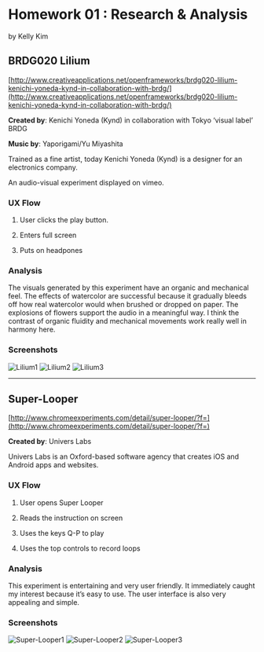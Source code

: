 # Homework 01 : Research & Analysis
by Kelly Kim

## BRDG020 Lilium
[http://www.creativeapplications.net/openframeworks/brdg020-lilium-kenichi-yoneda-kynd-in-collaboration-with-brdg/](http://www.creativeapplications.net/openframeworks/brdg020-lilium-kenichi-yoneda-kynd-in-collaboration-with-brdg/)

**Created by**: Kenichi Yoneda (Kynd) in collaboration with Tokyo ‘visual label’ BRDG

**Music by**: Yaporigami/Yu Miyashita

Trained as a fine artist, today Kenichi Yoneda (Kynd) is a designer for an electronics company.

An audio-visual experiment displayed on vimeo.

### UX Flow
1. User clicks the play button.

2. Enters full screen

3. Puts on headpones

### Analysis
The visuals generated by this experiment have an organic and mechanical feel. The effects of watercolor are successful because it gradually bleeds off how real watercolor would when brushed or dropped on paper. The explosions of flowers support the audio in a meaningful way. I think the contrast of organic fluidity and mechanical movements work really well in harmony here.

### Screenshots

![Lilium1](http://www.creativeapplications.net/wp-content/uploads/2015/01/lilium007-800x500.jpg)
![Lilium2](http://www.creativeapplications.net/wp-content/uploads/2015/01/lilium003-800x500.jpg)
![Lilium3](http://www.creativeapplications.net/wp-content/uploads/2015/01/lilium002-800x500.jpg)

---

## Super-Looper
[http://www.chromeexperiments.com/detail/super-looper/?f=](http://www.chromeexperiments.com/detail/super-looper/?f=)

**Created by**: Univers Labs

Univers Labs is an Oxford-based software agency that creates iOS and Android apps and websites. 

### UX Flow
1. User opens Super Looper

2. Reads the instruction on screen

3. Uses the keys Q-P to play

4. Uses the top controls to record loops

### Analysis
This experiment is entertaining and very user friendly. It immediately caught my interest because it’s easy to use. The user interface is also very appealing and simple.

### Screenshots

![Super-Looper1](http://www.chromeexperiments.com/detail/super-looper/img/ahZzfmNocm9tZXhwZXJpbWVudHMtaHJkchgLEg9FeHBlcmltZW50SW1hZ2UYouymTAw/large)
![Super-Looper2](http://www.chromeexperiments.com/detail/super-looper/img/ahZzfmNocm9tZXhwZXJpbWVudHMtaHJkchgLEg9FeHBlcmltZW50SW1hZ2UYsobiTAw/large)
![Super-Looper3](http://www.chromeexperiments.com/detail/super-looper/img/ahZzfmNocm9tZXhwZXJpbWVudHMtaHJkchgLEg9FeHBlcmltZW50SW1hZ2UY8__-Sgw/large)

